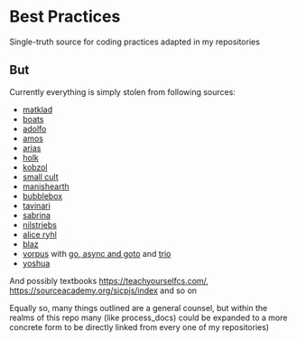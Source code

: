 # Best Practices
Single-truth source for coding practices adapted in my repositories

## But
Currently everything is simply stolen from following sources:
- [matklad](<https://matklad.github.io/>)
- [boats](<https://without.boats>)
- [adolfo](<https://ochagavia.nl/blog/>)
- [amos](<https://fasterthanli.me/>)
- [arias](<https://faultlore.com/blah/>)
- [holk](<https://theincredibleholk.org/>)
- [kobzol](<https://kobzol.github.io/>)
- [small cult](<https://smallcultfollowing.com/babysteps/>)
- [manishearth](<https://manishearth.github.io/>)
- [bubblebox](<https://www.ralfj.de/blog/2024/04/14/bubblebox.html>)
- [tavinari](<https://tavianator.com/2024/btrfs_bug.html>)
- [sabrina](<https://sabrinajewson.org/>)
- [nilstriebs](<https://blog.nilstrieb.dev/>)
- [alice ryhl](<https://ryhl.io/>)
- [blaz](<https://blaz.is/blog/>)
- [vorpus](<https://vorpus.org/blog/archives.html>) with [go, async and goto](<https://vorpus.org/blog/notes-on-structured-concurrency-or-go-statement-considered-harmful/>) and [trio](<https://github.com/python-trio/trio>)
- [yoshua](<https://blog.yoshuawuyts.com/>)

And possibly textbooks https://teachyourselfcs.com/, https://sourceacademy.org/sicpjs/index and so on

Equally so, many things outlined are a general counsel, but within the realms of this repo many (like process_docs) could be expanded to a more concrete form to be directly linked from every one of my repositories)
